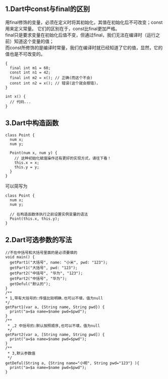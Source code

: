 ## 1.Dart中const与final的区别
用final修饰的变量，必须在定义时将其初始化，其值在初始化后不可改变；const用来定义常量。
它们的区别在于，const比final更加严格。  
final只是要求变量在初始化后值不变，但通过final，我们无法在编译时（运行之前）知道这个变量的值；  
而const所修饰的是编译时常量，我们在编译时就已经知道了它的值，显然，它的值也是不可改变的。

```
{
  final int m1 = 60;
  const int n1 = 42;
  final int m2 = x(); // 正确(而这个不会)
  const int n2 = x(); // 错误(这个就会报错)，
}

int x() {
  // 代码...
}
```
## 3.Dart中构造函数
```
class Point {
  num x;
  num y;

  Point(num x, num y) {
    // 这种初始化赋值操作还有更好的实现方式，请往下看！
    this.x = x;
    this.y = y;
  }
}
```
可以简写为  
```
class Point {
  num x;
  num y;

  // 在构造函数体执行之前设置实例变量的语法
  Point(this.x, this.y);
}
```
## 2.Dart可选参数的写法
```
//不在中括号和大括号里面的是必须要填的
void main() {
  getPart1("大括号", name: "小米", pwd: "123");
  getPart1("大括号", pwd: "123");
  getPart2("中括号", "华为", "123");
  getPart2("中括号", "华为");
  getDeful("默认的");
}
/**
* 1,带有大括号的:传值比较明确.也可以不填，值为null
*/
getPart1(var a, {String name, String pwd}) {
  print("a=$a name=$name pwd=$pwd");
}
/**
 * ,2 中括号的:默认按照顺序,也可以不填，值为null
 */
getPart2(var a, [String name, String pwd]) {
  print("a=$a name=$name pwd=$pwd");
}
/**
 * 3,默认参数值
 */
getDeful(String a, {String name="小明", String pwd="123"} ){
  print("a=$a name=$name pwd=$pwd");
}
```
